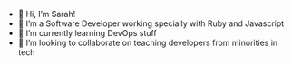 - 👋 Hi, I’m Sarah!
- 👀 I’m a Software Developer working specially with Ruby and Javascript
- 🌱 I’m currently learning DevOps stuff
- 💞️ I’m looking to collaborate on teaching developers from minorities in tech

<!---
sarahraqueld/sarahraqueld is a ✨ special ✨ repository because its `README.md` (this file) appears on your GitHub profile.
You can click the Preview link to take a look at your changes.
--->
